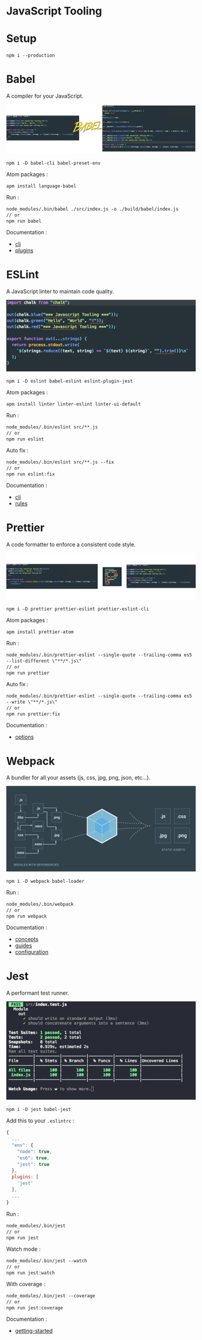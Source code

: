 # JavaScript Tooling

# Setup

```
npm i --production
```

# Babel

A compiler for your JavaScript.

![Babel](/assets/babel.png)

```
npm i -D babel-cli babel-preset-env
```

Atom packages :

```
apm install language-babel
```

Run :

```
node_modules/.bin/babel ./src/index.js -o ./build/babel/index.js
// or
npm run babel
```

Documentation :
- [cli](https://babeljs.io/docs/usage/cli/)
- [plugins](https://babeljs.io/docs/plugins/)

# ESLint

A JavaScript linter to maintain code quality.

![ESLint](/assets/eslint.png)

```
npm i -D eslint babel-eslint eslint-plugin-jest
```

Atom packages :

```
apm install linter linter-eslint linter-ui-default
```

Run :

```
node_modules/.bin/eslint src/**.js
// or
npm run eslint
```

Auto fix :

```
node_modules/.bin/eslint src/**.js --fix
// or
npm run eslint:fix
```

Documentation :
- [cli](http://eslint.org/docs/user-guide/command-line-interface)
- [rules](http://eslint.org/docs/rules/)

# Prettier

A code formatter to enforce a consistent code style.

![Prettier](/assets/prettier.png)

```
npm i -D prettier prettier-eslint prettier-eslint-cli
```

Atom packages :

```
apm install prettier-atom
```

Run :

```
node_modules/.bin/prettier-eslint --single-quote --trailing-comma es5  --list-different \"**/*.js\"
// or
npm run prettier
```

Auto fix :

```
node_modules/.bin/prettier-eslint --single-quote --trailing-comma es5  --write \"**/*.js\"
// or
npm run prettier:fix
```

Documentation :
- [options](https://github.com/prettier/prettier#options)

# Webpack

A bundler for all your assets (js, css, jpg, png, json, etc...).

![Webpack](/assets/webpack.png)

```
npm i -D webpack babel-loader
```

Run :

```
node_modules/.bin/webpack
// or
npm run webpack
```

Documentation :
- [concepts](https://webpack.js.org/concepts/)
- [guides](https://webpack.js.org/guides/)
- [configuration](https://webpack.js.org/configuration/)

# Jest

A performant test runner.

![Jest](/assets/jest.png)

```
npm i -D jest babel-jest
```

Add this to your ```.eslintrc``` :

```javascript
{
  ...
  "env": {
    "node": true,
    "es6": true,
    "jest": true
  },
  plugins: [
    'jest'
  ],
  ...
}
```

Run :

```
node_modules/.bin/jest
// or
npm run jest
```

Watch mode :

```
node_modules/.bin/jest --watch
// or
npm run jest:watch
```

With coverage :

```
node_modules/.bin/jest --coverage
// or
npm run jest:coverage
```

Documentation :
- [getting-started](https://facebook.github.io/jest/docs/en/getting-started.html)
